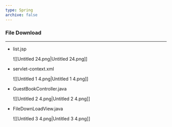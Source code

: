 ```yaml
---
type: Spring
archive: false
---
```

### File Download

---

- list.jsp
    
    ![[Untitled 24.png|Untitled 24.png]]
    
      
    
- servlet-context.xml
    
    ![[Untitled 1 4.png|Untitled 1 4.png]]
    
      
    
- GuestBookController.java
    
    ![[Untitled 2 4.png|Untitled 2 4.png]]
    
      
    
- FileDownLoadView.java
    
    ![[Untitled 3 4.png|Untitled 3 4.png]]